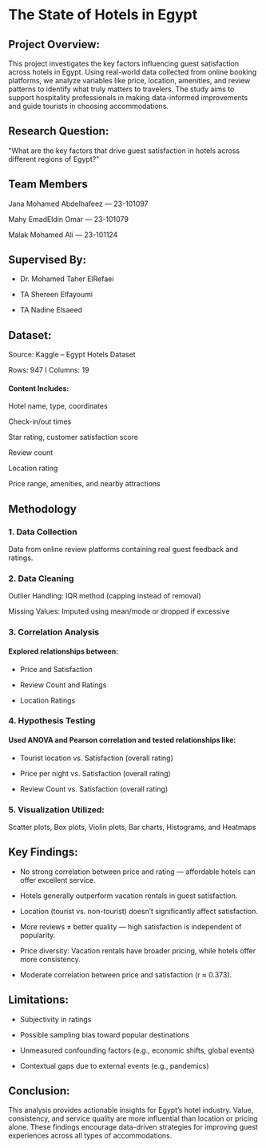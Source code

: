 # The State of Hotels in Egypt

## Project Overview: 
This project investigates the key factors influencing guest satisfaction across hotels in Egypt. Using real-world data collected from online booking platforms, we analyze variables like price, location, amenities, and review patterns to identify what truly matters to travelers. The study aims to support hospitality professionals in making data-informed improvements and guide tourists in choosing accommodations.

## Research Question: 
"What are the key factors that drive guest satisfaction in hotels across different regions of Egypt?"

## Team Members
Jana Mohamed Abdelhafeez — 23-101097

Mahy EmadEldin Omar — 23-101079

Malak Mohamed Ali — 23-101124

## Supervised By:

* Dr. Mohamed Taher ElRefaei

* TA Shereen Elfayoumi

* TA Nadine Elsaeed


## Dataset:
Source: Kaggle – Egypt Hotels Dataset

Rows: 947  I  Columns: 19

#### Content Includes:

Hotel name, type, coordinates

Check-in/out times

Star rating, customer satisfaction score

Review count

Location rating

Price range, amenities, and nearby attractions

## Methodology
### 1. Data Collection
Data from online review platforms containing real guest feedback and ratings.

### 2. Data Cleaning
Outlier Handling: IQR method (capping instead of removal)

Missing Values: Imputed using mean/mode or dropped if excessive

### 3. Correlation Analysis
#### Explored relationships between:

* Price and Satisfaction

* Review Count and Ratings

* Location Ratings

### 4. Hypothesis Testing
#### Used ANOVA and Pearson correlation and tested relationships like:

* Tourist location vs. Satisfaction (overall rating)

* Price per night vs. Satisfaction (overall rating)

* Review Count vs. Satisfaction (overall rating)

### 5. Visualization Utilized:

Scatter plots, Box plots, Violin plots, Bar charts, Histograms, and Heatmaps

## Key Findings:
* No strong correlation between price and rating — affordable hotels can offer excellent service.

* Hotels generally outperform vacation rentals in guest satisfaction.

* Location (tourist vs. non-tourist) doesn’t significantly affect satisfaction.

* More reviews ≠ better quality — high satisfaction is independent of popularity.

* Price diversity: Vacation rentals have broader pricing, while hotels offer more consistency.

* Moderate correlation between price and satisfaction (r ≈ 0.373).

## Limitations:
* Subjectivity in ratings

* Possible sampling bias toward popular destinations

* Unmeasured confounding factors (e.g., economic shifts, global events)

* Contextual gaps due to external events (e.g., pandemics)

## Conclusion:
This analysis provides actionable insights for Egypt’s hotel industry. Value, consistency, and service quality are more influential than location or pricing alone. These findings encourage data-driven strategies for improving guest experiences across all types of accommodations.
